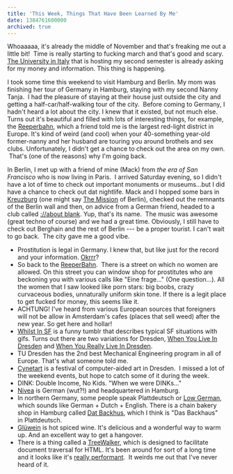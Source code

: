 ```yaml
---
title: 'This Week, Things That Have Been Learned By Me'
date: 1384761600000
archived: true
---
```


Whoaaaaa, it's already the middle of November and that's freaking me out
a little bit!  Time is really starting to fucking march and that's good
and scary. [The University in Italy](http://www.unibz.it/) that is
hosting my second semester is already asking for my money and
information. This thing is happening.

I took some time this weekend to visit Hamburg and Berlin. My mom was
finishing her tour of Germany in Hamburg, staying with my second Nanny
Tanja.  I had the pleasure of staying at their house just outside the
city and getting a half-car/half-walking tour of the city.  Before
coming to Germany, I hadn't heard a lot about the city. I knew that it
existed, but not much else. Turns out it's beautiful and filled with
lots of interesting things, for example, the
[Reeperbahn](http://en.wikipedia.org/wiki/Reeperbahn), which a friend
told me is the largest red-light district in Europe. It's kind of weird
(and cool) when your 40-something year-old former-nanny and her husband
are touring you around brothels and sex clubs. Unfortunately, I didn't
get a chance to check out the area on my own.  That's (one of the
reasons) why I'm going back.

In Berlin, I met up with a friend of mine (Mack) from *the era of San
Francisco* who is now living in Paris.  I arrived Saturday evening, so I
didn't have a lot of time to check out important monuments or
museums...but I did have a chance to check out dat nightlife. Mack and I
hopped some bars in
[Kreuzburg](http://en.wikipedia.org/wiki/Kreuzberg) (one might say [The
Mission](http://en.wikipedia.org/wiki/Mission_District,_San_Francisco)
of Berlin), checked out the remnants of the Berlin wall and then, on
advice from a German friend, headed to a club called [://about
blank](http://aboutparty.net/). Yup, that's its name.  The music was
awesome (great techno of course) and we had a great time. Obviously, I
still have to check out Berghain and the rest of Berlin --- be a proper
tourist. I can't wait to go back.  The city gave me a good vibe.

-   Prostitution is legal in Germany. I knew that, but like just for the
    record and your information.
    [Okrrr](http://www.youtube.com/watch?v=qSB-5Nnw9rU)?
-   So back to the
    [ReeperBahn](http://en.wikipedia.org/wiki/Reeperbahn).  There is a
    street on which no women are allowed. On this street you can window
    shop for prostitutes who are beckoning you with various calls like
    "Eine frage..." (One question...). All the women that I saw looked
    like porn stars: big boobs, crazy curvaceous bodies, unnaturally
    uniform skin tone. If there is a legit place to get fucked for
    money, this seems like it.
-   ACHTUNG! I've heard from various European sources that foreigners
    will not be allow in Amsterdam's cafes (places that sell weed) after
    the new year. So get here and hollar!
-   [Whilst In SF](http://whilstinsf.tumblr.com/) is a funny tumblr that
    describes typical SF situations with gifs. Turns out there are two
    variations for Dresden, [When You Live In
    Dresden](http://whenyouliveindresden.tumblr.com/) and [When You
    Really Live In
    Dresden](http://whenyoureallyliveindresden.tumblr.com/).
-   TU Dresden has the 2nd best Mechanical Engineering program in all of
    Europe. That's what someone told me.
-   [Cynetart](http://www.cynetart.de/?l=e) is a festival of
    computer-aided art in Dresden.  I missed a lot of the weekend
    events, but hope to catch some of it during the week.
-   DINK: Double Income, No Kids. "When we were DINKs..."
-   [Nivea](http://en.wikipedia.org/wiki/Nivea) is German (wut?!) and
    headquartered in Hamburg.
-   In northern Germany, some people speak Plattdeutsch or [Low
    German](http://en.wikipedia.org/wiki/Low_German), which sounds like
    German + Dutch + English. There is a chain bakery shop in Hamburg
    called [Dat Backhus](http://www.datbackhus.de/), which I think is
    "Das Backhaus" in Plattdeutsch.
-   [Glüwein](http://en.wikipedia.org/wiki/Mulled_wine) is hot spiced
    wine. It's delicious and a wonderful way to warm up. And an
    excellent way to get a hangover.
-   There is a thing called a
    [TreeWalker](https://developer.mozilla.org/en/docs/Web/API/TreeWalker),
    which is designed to facilitate document traversal for HTML. It's
    been around for sort of a long time and it looks like it's [really
    performant](http://stackoverflow.com/questions/2579666/getelementsbytagname-equivalent-for-textnodes).
     It weirds me out that I've never heard of it.

